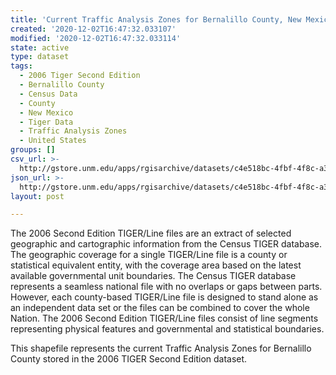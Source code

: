 ```yaml
---
title: 'Current Traffic Analysis Zones for Bernalillo County, New Mexico, 2006se TIGER'
created: '2020-12-02T16:47:32.033107'
modified: '2020-12-02T16:47:32.033114'
state: active
type: dataset
tags:
  - 2006 Tiger Second Edition
  - Bernalillo County
  - Census Data
  - County
  - New Mexico
  - Tiger Data
  - Traffic Analysis Zones
  - United States
groups: []
csv_url: >-
  http://gstore.unm.edu/apps/rgisarchive/datasets/c4e518bc-4fbf-4f8c-a371-ce7c09d8e5be/tgr2006se_bern_taz.derived.csv
json_url: >-
  http://gstore.unm.edu/apps/rgisarchive/datasets/c4e518bc-4fbf-4f8c-a371-ce7c09d8e5be/tgr2006se_bern_taz.derived.json
layout: post

---
```

The 2006 Second Edition TIGER/Line files are an extract of selected geographic and cartographic information from the Census TIGER database.  The geographic coverage for a single TIGER/Line file is a county or statistical equivalent entity, with the coverage area based on the latest available governmental unit boundaries. The Census TIGER database represents a seamless national file with no overlaps or gaps between parts.  However, each county-based TIGER/Line file is designed to stand alone as an independent data set or the files can be combined to cover the whole Nation.  The 2006 Second Edition  TIGER/Line files consist of line segments representing physical features and governmental and statistical boundaries.  

This shapefile represents the current Traffic Analysis Zones for Bernalillo County stored in the 2006 TIGER Second Edition dataset.
